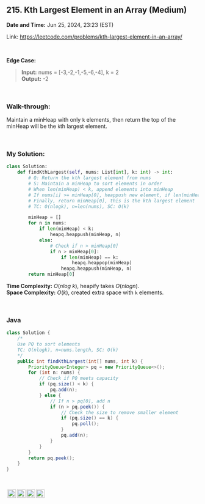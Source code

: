 ## 215. Kth Largest Element in an Array (Medium)
**Date and Time:** Jun 25, 2024, 23:23 (EST)

Link: https://leetcode.com/problems/kth-largest-element-in-an-array/

<br>

**Edge Case:**
> **Input:** nums = [-3,-2,-1,-5,-6,-4], k = 2 <br>
> **Output:** -2

<br>

### Walk-through: 
Maintain a minHeap with only `k` elements, then return the top of the minHeap will be the `k`th largest element.

<br>

### My Solution:
```python
class Solution:
    def findKthLargest(self, nums: List[int], k: int) -> int:
        # Q: Return the kth largest element from nums
        # S: Maintain a minHeap to sort elements in order
        # When len(minHeap) < k, append elements into minHeap
        # If nums[i] >= minHeap[0], heappush new element, if len(minHeap) > 2, heappush()
        # Finally, return minHeap[0], this is the kth largest element
        # TC: O(nlogk), n=len(nums), SC: O(k)

        minHeap = []
        for n in nums:
            if len(minHeap) < k:
                heapq.heappush(minHeap, n)
            else:
                # Check if n > minHeap[0]
                if n > minHeap[0]:
                    if len(minHeap) == k:
                        heapq.heappop(minHeap)
                    heapq.heappush(minHeap, n)
        return minHeap[0]
```
**Time Complexity:** $O(nlog\ k)$, heapify takes $O(nlogn)$. <br>
**Space Complexity:** $O(k)$, created extra space with `k` elements.

<br>

### Java
```java
class Solution {
    /* 
    Use PQ to sort elements
    TC: O(nlogk), n=nums.length, SC: O(k)
    */
    public int findKthLargest(int[] nums, int k) {
        PriorityQueue<Integer> pq = new PriorityQueue<>();
        for (int n: nums) {
            // Check if PQ meets capacity
            if (pq.size() < k) {
                pq.add(n);
            } else {
                // If n > pq[0], add n
                if (n > pq.peek()) {
                    // Check the size to remove smaller element
                    if (pq.size() == k) {
                        pq.poll();
                    }
                    pq.add(n);
                }
            }
        }
        return pq.peek();
    }
}
```

<br>

<img style="height:22px!important;margin-left:3px;vertical-align:text-bottom;" src="https://mirrors.creativecommons.org/presskit/icons/cc.svg?ref=chooser-v1" alt="CC BY-NC-SA" title="CC BY-NC-SA"><img style="height:22px!important;margin-left:3px;vertical-align:text-bottom;" src="https://mirrors.creativecommons.org/presskit/icons/by.svg?ref=chooser-v1" alt="BY: credit must be given to the creator" title="BY: credit must be given to the creator"><img style="height:22px!important;margin-left:3px;vertical-align:text-bottom;" src="https://mirrors.creativecommons.org/presskit/icons/nc.svg?ref=chooser-v1" alt="NC: Only noncommercial uses of the work are permitted" title="NC: Only noncommercial uses of the work are permitted"><img style="height:22px!important;margin-left:3px;vertical-align:text-bottom;" src="https://mirrors.creativecommons.org/presskit/icons/sa.svg?ref=chooser-v1" alt="SA: Adaptations must be shared under the same terms" title="SA: Adaptations must be shared under the same terms">